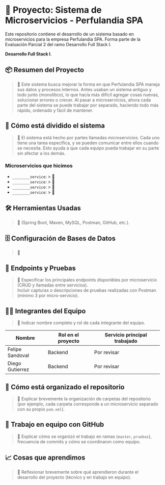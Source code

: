 # 🧾 Proyecto: Sistema de Microservicios - Perfulandia SPA


Este repositorio contiene el desarrollo de un sistema basado en microservicios para la empresa Perfulandia SPA. Forma parte de la Evaluación Parcial 2 del ramo Desarrollo Full Stack I.

 **Desarrollo Full Stack I**.

## 📦 Resumen del Proyecto

> 📝 Este sistema busca mejorar la forma en que Perfulandia SPA maneja sus datos y procesos internos. Antes usaban un sistema antiguo y todo junto (monolítico), lo que hacía más difícil agregar cosas nuevas, solucionar errores o crecer. Al pasar a microservicios, ahora cada parte del sistema se puede trabajar por separado, haciendo todo más rápido, ordenado y fácil de mantener.

## 🧩 Cómo está dividido el sistema

> 📝 El sistema está hecho por partes llamadas microservicios. Cada uno tiene una tarea específica, y se pueden comunicar entre ellos cuando se necesita. Esto ayuda a que cada equipo pueda trabajar en su parte sin afectar a los demás.

### Microservicios que hicimos

- `________service`: > 📝 
- `________service`: > 📝 
- `________service`: > 📝 
- `________service`: > 📝 

## 🛠️ Herramientas Usadas

> 📝 (Spring Boot, Maven, MySQL, Postman, GitHub, etc.).

## 🗄️ Configuración de Bases de Datos

> 📝 

## 📮 Endpoints y Pruebas

> 📝 Especificar los principales endpoints disponibles por microservicio (CRUD y llamadas entre servicios).  
> Incluir capturas o descripciones de pruebas realizadas con Postman (mínimo 3 por micro-servicio).

## 🧑‍💻 Integrantes del Equipo

> 📝 Indicar nombre completo y rol de cada integrante del equipo.

| Nombre                  | Rol en el proyecto         | Servicio principal trabajado |
|-------------------------|----------------------------|------------------------------|
| Felipe Sandoval         |         Backend            |        Por revisar           |
| Diego Gutierrez         |         Backend            |        Por revisar           |

## 📂 Cómo está organizado el repositorio

> 📝 Explicar brevemente la organización de carpetas del repositorio (por ejemplo, cada carpeta corresponde a un microservicio separado con su propio `pom.xml`).


## 👥 Trabajo en equipo con GitHub

> 📝 Explicar cómo se organizó el trabajo en ramas (`master`, `pruebas`), frecuencia de commits y cómo se coordinaron como equipo.

## 📈 Cosas que aprendimos

> 📝 Reflexionar brevemente sobre qué aprendieron durante el desarrollo del proyecto (técnico y en trabajo en equipo).

